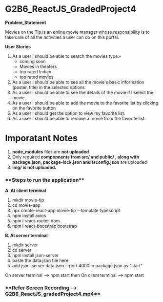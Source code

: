 # G2B6_ReactJS_GradedProject4

**Problem_Statement**

Movies on the Tip is an online movie manager whose responsibility is to take care of all the activities a user can do on this portal. 

**User Stories**
1. As a user I should be able to search the movies type:-
    - coming soon
    - Movies in theaters
    - top rated Indian
    - top rated movies
2. As a user I should be able to see all the movie's basic information (poster, title) in the selected options
3. As a user I should be able to see the details of the movie if I select the movie.
4. As a user I should be able to add the movie to the favorite list by clicking on the favorite button
5. As a user I should get the option to view my favorite list.
6. As a user I should be able to remove a movie from the favorite list.

# Imporatant Notes

1. **node_modules** files are **not uploaded**
2. Only required **compopnents from src/ and public/ , along with package.json, package-lock.json and tsconfig.json** are uploaded
3. **img/ is not uploaded.**

<h3> **Steps to run the application** </h3>

**A. At client terminal**
1.  mkdir movie-tip
2.	cd movie-app
3.	npx create-react-app movie-tip --template typescript
4.	npm install axios
5.	npm i react-router-dom
6.	npm i react-bootstrap bootstrap

**B. At server terminal**
1. mkdir server
2. cd server
3. npm install json-server
4. paste the data.json file here
5. add json-server data.json --port 4000 in package.json as "start"

On server terminal --> npm start
then 
On client terminal   --> npm start

<h3> **Refer Screen Recording --> G2B6_ReactJS_gradedProject4.mp4** </h3>



